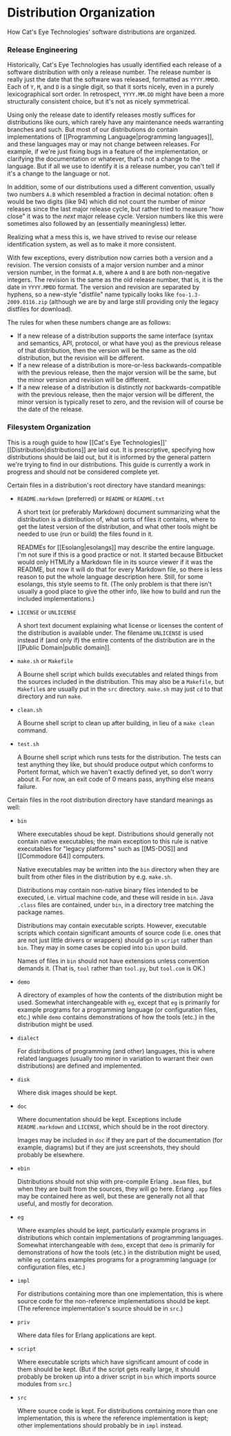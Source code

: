Distribution Organization
=========================

How Cat's Eye Technologies' software distributions are organized.

### Release Engineering

Historically, Cat's Eye Technologies has usually identified each release
of a software distribution with only a release number. The release number is
really just the date that the software was released, formatted as
`YYYY.MMDD`. Each of `Y`, `M`, and `D` is a single digit, so that it
sorts nicely, even in a purely lexicographical sort order. In
retrospect, `YYYY.MM.DD` might have been a more structurally consistent
choice, but it's not as nicely symmetrical.

Using only the release date to identify releases mostly suffices for
distributions like ours, which rarely have any maintenance needs warranting
branches and such. But most of our distributions do contain implementations of
[[Programming Language|programming languages]],
and these languages may or may not change
between releases. For example, if we're just fixing bugs in a feature of
the implementation, or clarifying the documentation or whatever, that's
not a change to the language. But if all we use to identify it is a
release number, you can't tell if it's a change to the language or not.

In addition, some of our distributions used a different convention, usually
two numbers `A.B` which resembled a fraction in decimal notation: often
`B` would be two digits (like 94) which did not count the number of
minor releases since the last major release cycle, but rather tried to
measure "how close" it was to the *next* major release cycle. Version
numbers like this were sometimes also followed by an (essentially
meaningless) letter.

Realizing what a mess this is, we have strived to revise our release
identification system, as well as to make it more consistent.

With few exceptions, every distribution now carries both a version and a
revision. The version consists of a major version number and a minor
version number, in the format `A.B`, where `A` and `B` are both
non-negative integers. The revision is the same as the old release
number, that is, it is the date in `YYYY.MMDD` format. The version and
revision are separated by hyphens, so a new-style "distfile" name
typically looks like `foo-1.3-2009.0116.zip` (although we are by and
large still providing only the legacy distfiles for download).

The rules for when these numbers change are as follows:

-   If a new release of a distribution supports the same interface
    (syntax and semantics, API, protocol, or what have you) as the
    previous release of that distribution, then the version
    will be the same as the old distribution, but the revision will be
    different.
-   If a new release of a distribution is more-or-less backwards-compatible
    with the previous release, then the major version will be the same,
    but the minor version and revision will be different.
-   If a new release of a distribution is distinctly *not*
    backwards-compatible with the previous release, then the major
    version will be different, the minor version is typically reset to
    zero, and the revision will of course be the date of the release.

### Filesystem Organization

This is a rough guide to how [[Cat's Eye Technologies]]'
[[Distribution|distributions]] are laid out.  It is prescriptive,
specifying how distributions should be laid out, but it is informed by
the general pattern we're trying to find in our distributions.  This
guide is currently a work in progress and should not be considered
complete yet.

Certain files in a distribution's root directory have standard meanings:
    
-   `README.markdown` (preferred) or `README` or `README.txt`
    
    A short text (or preferably Markdown) document summarizing what the
    distribution is a distribution of, what sorts of files it contains,
    where to get the latest version of the distribution, and what other
    tools might be needed to use (run or build) the files found in it.
    
    READMEs for [[Esolang|esolangs]] may describe the entire language.
    I'm not sure if this is a good practice or not.
    It started because Bitbucket would only HTMLify
    a Markdown file in its source viewer if it was the README, but now
    it will do that for every Markdown file, so there is less reason to
    put the whole language description here.  Still, for some esolangs,
    this style seems to fit.  (The only problem is that there isn't
    usually a good place to give the other info, like how to build and
    run the included implementations.)
    
-   `LICENSE` or `UNLICENSE`
    
    A short text document explaining what license or licenses the
    content of the distribution is available under.  The filename
    `UNLICENSE` is used instead if (and only if) the entire contents of
    the distribution are in the [[Public Domain|public domain]].

-   `make.sh` or `Makefile`
    
    A Bourne shell script which builds executables and related things
    from the sources included in the distribution.  This may also be
    a `Makefile`, but `Makefile`s are usually put in the `src`
    directory.  `make.sh` may just `cd` to that directory and run `make`.

-   `clean.sh`
    
    A Bourne shell script to clean up after building, in lieu of a
    `make clean` command.

-   `test.sh`
    
    A Bourne shell script which runs tests for the distribution.  The
    tests can test anything they like, but should produce output which
    conforms to Portent format, which we haven't exactly defined yet, so
    don't worry about it.  For now, an exit code of 0 means pass,
    anything else means failure.

Certain files in the root distribution directory have standard meanings as
well:

-   `bin`
    
    Where executables shoud be kept.  Distributions should generally not
    contain native executables; the main exception to this rule is native
    executables for "legacy platforms" such as [[MS-DOS]] and
    [[Commodore 64]] computers.
    
    Native executables may be written into the `bin` directory when they
    are built from other files in the distribution by e.g. `make.sh`.
    
    Distributions may contain non-native binary files intended to be
    executed, i.e. virtual machine code, and these will reside in `bin`.
    Java `.class` files are contained, under `bin`, in a directory tree
    matching the package names.
    
    Distributions may contain executable scripts.  However, executable
    scripts which contain significant amounts of source code (i.e. ones
    that are not just little drivers or wrappers) should go in `script`
    rather than `bin`.  They may in some cases be copied into `bin` upon
    build.
    
    Names of files in `bin` should not have extensions unless convention
    demands it.  (That is, `tool` rather than `tool.py`, but `tool.com`
    is OK.)
    
-   `demo`
    
    A directory of examples of how the contents of the distribution might
    be used.  Somewhat interchangeable with `eg`, except that `eg` is
    primarily for example programs for a programming language
    (or configuration files, etc.) while `demo` contains demonstrations
    of how the tools (etc.) in the distribution might be used.
    
-   `dialect`
    
    For distributions of programming (and other) languages, this is
    where related languages (usually too minor in variation to warrant
    their own distributions) are defined and implemented.
    
-   `disk`
    
    Where disk images should be kept.

-   `doc`
    
    Where documentation should be kept.  Exceptions include
    `README.markdown` and `LICENSE`, which should be in the root
    directory.
    
    Images may be included in `doc` if they are part of the
    documentation (for example, diagrams) but if they are just
    screenshots, they should probably be elsewhere.

-   `ebin`
    
    Distributions should not ship with pre-compile Erlang `.beam` files,
    but when they are built from the sources, they will go here.  Erlang
    `.app` files may be contained here as well, but these are generally
    not all that useful, and mostly for decoration.
    
-   `eg`
    
    Where examples should be kept, particularly example programs
    in distributions which contain implementations of programming
    languages.  Somewhat interchangeable with `demo`, except that `demo`
    is primarily for demonstrations of how the tools (etc.) in the
    distribution might be used, while `eg` contains examples programs
    for a programming language (or configuration files, etc.)
    
-   `impl`
    
    For distributions containing more than one implementation, this is
    where source code for the non-reference implementations should be
    kept.  (The reference implementation's source should be in `src`.)
    
-   `priv`
    
    Where data files for Erlang applications are kept.
    
-   `script`
    
    Where executable scripts which have significant amount of code in
    them should be kept.  (But if the script gets really large, it should
    probably be broken up into a driver script in `bin` which imports
    source modules from `src`.)
    
-   `src`
    
    Where source code is kept.  For distributions containing more than
    one implementation, this is where the reference implementation is
    kept; other implementations should probably be in `impl` instead.
